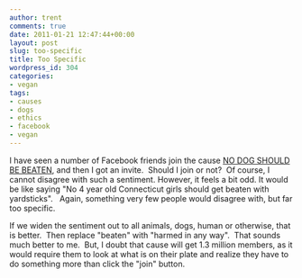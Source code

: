 ```yaml
---
author: trent
comments: true
date: 2011-01-21 12:47:44+00:00
layout: post
slug: too-specific
title: Too Specific
wordpress_id: 304
categories:
- vegan
tags:
- causes
- dogs
- ethics
- facebook
- vegan
---
```


I have seen a number of Facebook friends join the cause [NO DOG SHOULD BE BEATEN](http://www.causes.com/causes/476101-no-dog-should-be-beaten), and then I got an invite.  Should I join or not?  Of course, I cannot disagree with such a sentiment.  However, it feels a bit odd.  It would be like saying "No 4 year old Connecticut girls should get beaten with yardsticks".   Again, something very few people would disagree with, but far too specific.

If we widen the sentiment out to all animals, dogs, human or otherwise, that is better.  Then replace "beaten" with "harmed in any way".  That sounds much better to me.  But, I doubt that cause will get 1.3 million members, as it would require them to look at what is on their plate and realize they have to do something more than click the "join" button.
